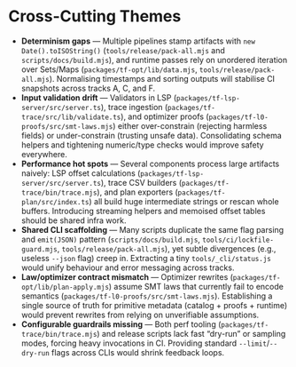 # Cross-Cutting Themes

* **Determinism gaps** — Multiple pipelines stamp artifacts with `new Date().toISOString()` (`tools/release/pack-all.mjs` and `scripts/docs/build.mjs`), and runtime passes rely on unordered iteration over Sets/Maps (`packages/tf-opt/lib/data.mjs`, `tools/release/pack-all.mjs`). Normalising timestamps and sorting outputs will stabilise CI snapshots across tracks A, C, and F.
* **Input validation drift** — Validators in LSP (`packages/tf-lsp-server/src/server.ts`), trace ingestion (`packages/tf-trace/src/lib/validate.ts`), and optimizer proofs (`packages/tf-l0-proofs/src/smt-laws.mjs`) either over-constrain (rejecting harmless fields) or under-constrain (trusting unsafe data). Consolidating schema helpers and tightening numeric/type checks would improve safety everywhere.
* **Performance hot spots** — Several components process large artifacts naively: LSP offset calculations (`packages/tf-lsp-server/src/server.ts`), trace CSV builders (`packages/tf-trace/bin/trace.mjs`), and plan exporters (`packages/tf-plan/src/index.ts`) all build huge intermediate strings or rescan whole buffers. Introducing streaming helpers and memoised offset tables should be shared infra work.
* **Shared CLI scaffolding** — Many scripts duplicate the same flag parsing and `emit(JSON)` pattern (`scripts/docs/build.mjs`, `tools/ci/lockfile-guard.mjs`, `tools/release/pack-all.mjs`), yet subtle divergences (e.g., useless `--json` flag) creep in. Extracting a tiny `tools/_cli/status.js` would unify behaviour and error messaging across tracks.
* **Law/optimizer contract mismatch** — Optimizer rewrites (`packages/tf-opt/lib/plan-apply.mjs`) assume SMT laws that currently fail to encode semantics (`packages/tf-l0-proofs/src/smt-laws.mjs`). Establishing a single source of truth for primitive metadata (catalog + proofs + runtime) would prevent rewrites from relying on unverifiable assumptions.
* **Configurable guardrails missing** — Both perf tooling (`packages/tf-trace/bin/trace.mjs`) and release scripts lack fast “dry-run” or sampling modes, forcing heavy invocations in CI. Providing standard `--limit`/`--dry-run` flags across CLIs would shrink feedback loops.
